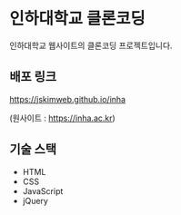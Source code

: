 # 인하대학교 클론코딩

인하대학교 웹사이트의 클론코딩 프로젝트입니다.

## 배포 링크

https://jskimweb.github.io/inha

(원사이트 : https://inha.ac.kr)

## 기술 스택

<ul>
  <li>HTML</li>
  <li>CSS</li>
  <li>JavaScript</li>
  <li>jQuery</li>
</ul>
